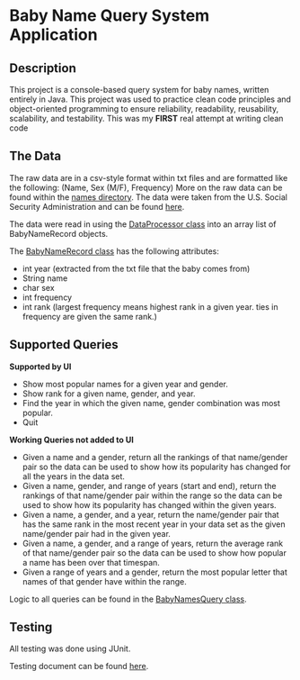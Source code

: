# Baby Name Query System Application

<h2>Description</h2>
<p>This project is a console-based query system for baby names, written entirely in Java. This project was used to practice clean code principles and object-oriented programming to ensure reliability, readability, reusability, scalability, and testability. This was my <b>FIRST</b> real attempt at writing clean code</p>

<h2>The Data</h2>
<p>The raw data are in a csv-style format within txt files and are formatted like the following: (Name, Sex (M/F), Frequency)
More on the raw data can be found within the <a href='https://github.com/cdailey2/BabyNameQuerySystem/blob/main/names/NationalReadMe.pdf'>names directory</a>.
The data were taken from the U.S. Social Security Administration and can be found <a href='https://catalog.data.gov/dataset/baby-names-from-social-security-card-applications-national-data'>here</a>.</p>

<p>The data were read in using the <a href='https://github.com/cdailey2/BabyNameQuerySystem/blob/main/src/DataProcessor.java'>DataProcessor class</a> into an array list of BabyNameRecord objects.</p>

The <a href='https://github.com/cdailey2/BabyNameQuerySystem/blob/main/src/BabyNameRecord.java'>BabyNameRecord class</a> has the following attributes:
- int year (extracted from the txt file that the baby comes from)
- String name
- char sex
- int frequency
- int rank (largest frequency means highest rank in a given year. ties in frequency are given the same rank.)

<h2>Supported Queries</h2>

**Supported by UI**
 - Show most popular names for a given year and gender.
 - Show rank for a given name, gender, and year.
 - Find the year in which the given name, gender combination was most popular.
 - Quit

**Working Queries not added to UI**
- Given a name and a gender, return all the rankings of that name/gender pair so the data can be used to show how its popularity has changed for all the years in the data set.
- Given a name, gender, and range of years (start and end), return the rankings of that name/gender pair within the range so the data can be used to show how its popularity has changed within the given years.
- Given a name, a gender, and a year, return the name/gender pair that has the same rank in the most recent year in your data set as the given name/gender pair had in the given year.
- Given a name, a gender, and a range of years, return the average rank of that name/gender pair so the data can be used to show how popular a name has been over that timespan.
- Given a range of years and a gender, return the most popular letter that names of that gender have within the range.

Logic to all queries can be found in the <a href='https://github.com/cdailey2/BabyNameQuerySystem/blob/main/src/BabyNameQuery.java'>BabyNamesQuery class</a>.

<h2>Testing</h2>
<p>All testing was done using JUnit.</p>
Testing document can be found <a href='https://github.com/cdailey2/BabyNameQuerySystem/blob/main/src/TestForBabyNameQueryApplication.java'>here</a>.
